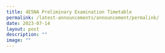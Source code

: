 ```yaml
---
title: 4E5NA Preliminary Examination Timetable
permalink: /latest-announcements/announcement/permalink/
date: 2023-07-14
layout: post
description: ""
image: ""
---
```

